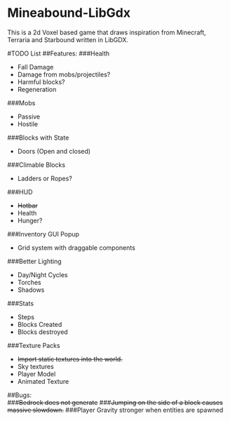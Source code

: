 # Mineabound-LibGdx

This is a 2d Voxel based game that draws inspiration from Minecraft, Terraria and Starbound written in LibGDX.


#TODO List
##Features:
###Health 
* Fall Damage  
* Damage from mobs/projectiles?  
* Harmful blocks?
* Regeneration  

###Mobs
* Passive  
* Hostile

###Blocks with State
  * Doors (Open and closed)
	
###Climable Blocks
  * Ladders or Ropes?
  
###HUD
  * ~~Hotbar~~
  * Health
  * Hunger?
  
###Inventory GUI Popup 	
  * Grid system with draggable components
	
###Better Lighting
  * Day/Night Cycles
  * Torches
  * Shadows

###Stats
  * Steps
  * Blocks Created
  * Blocks destroyed
  
###Texture Packs
  * ~~Import static textures into the world.~~
  * Sky textures
  * Player Model
  * Animated Texture
  

##Bugs:  
###~~Bedrock does not generate~~
###~~Jumping on the side of a block causes massive slowdown.~~
###Player Gravity stronger when entities are spawned	


